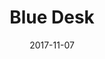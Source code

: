 ---
path: '/product/my-first-post'
date: '2017-11-07'
title: 'Blue Desk'
description: 'Lorem ipsum dolor sit amet, consectetur adipiscing elit. Curabitur ultrices, ligula non euismod posuere, ligula enim placerat purus, pharetra ultrices metus est in mi. Sed malesuada elementum odio et feugiat. Donec in neque neque. Proin gravida vehicula ultricies. Pellentesque lacinia fermentum faucibus. Aliquam dapibus mauris sed diam viverra, consequat auctor.'
price: '400.00'
image: require("../images/../assets/images/bootstrap-illustration-3.png")
altText: product image
weight: '400 g'
dimensions: '10 x 10 x 15 cm'
materials: '60% cotton, 40% polyester'
OtherInfo: 'American heirloom jean shorts pug seitan letterpress'
ratings: '5'
---